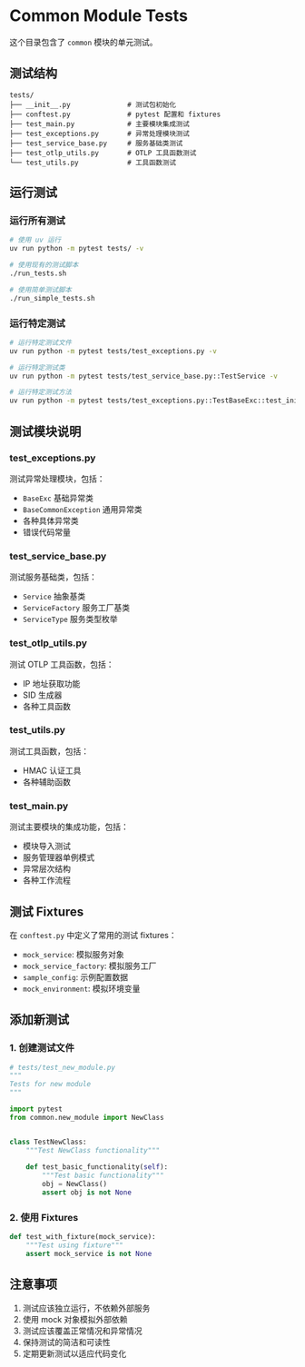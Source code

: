 # Common Module Tests

这个目录包含了 `common` 模块的单元测试。

## 测试结构

```
tests/
├── __init__.py              # 测试包初始化
├── conftest.py              # pytest 配置和 fixtures
├── test_main.py             # 主要模块集成测试
├── test_exceptions.py       # 异常处理模块测试
├── test_service_base.py     # 服务基础类测试
├── test_otlp_utils.py       # OTLP 工具函数测试
└── test_utils.py            # 工具函数测试
```

## 运行测试

### 运行所有测试

```bash
# 使用 uv 运行
uv run python -m pytest tests/ -v

# 使用现有的测试脚本
./run_tests.sh

# 使用简单测试脚本
./run_simple_tests.sh
```

### 运行特定测试

```bash
# 运行特定测试文件
uv run python -m pytest tests/test_exceptions.py -v

# 运行特定测试类
uv run python -m pytest tests/test_service_base.py::TestService -v

# 运行特定测试方法
uv run python -m pytest tests/test_exceptions.py::TestBaseExc::test_init_basic -v
```

## 测试模块说明

### test_exceptions.py
测试异常处理模块，包括：
- `BaseExc` 基础异常类
- `BaseCommonException` 通用异常类
- 各种具体异常类
- 错误代码常量

### test_service_base.py
测试服务基础类，包括：
- `Service` 抽象基类
- `ServiceFactory` 服务工厂基类
- `ServiceType` 服务类型枚举

### test_otlp_utils.py
测试 OTLP 工具函数，包括：
- IP 地址获取功能
- SID 生成器
- 各种工具函数

### test_utils.py
测试工具函数，包括：
- HMAC 认证工具
- 各种辅助函数

### test_main.py
测试主要模块的集成功能，包括：
- 模块导入测试
- 服务管理器单例模式
- 异常层次结构
- 各种工作流程

## 测试 Fixtures

在 `conftest.py` 中定义了常用的测试 fixtures：

- `mock_service`: 模拟服务对象
- `mock_service_factory`: 模拟服务工厂
- `sample_config`: 示例配置数据
- `mock_environment`: 模拟环境变量

## 添加新测试

### 1. 创建测试文件

```python
# tests/test_new_module.py
"""
Tests for new module
"""

import pytest
from common.new_module import NewClass


class TestNewClass:
    """Test NewClass functionality"""
    
    def test_basic_functionality(self):
        """Test basic functionality"""
        obj = NewClass()
        assert obj is not None
```

### 2. 使用 Fixtures

```python
def test_with_fixture(mock_service):
    """Test using fixture"""
    assert mock_service is not None
```

## 注意事项

1. 测试应该独立运行，不依赖外部服务
2. 使用 mock 对象模拟外部依赖
3. 测试应该覆盖正常情况和异常情况
4. 保持测试的简洁和可读性
5. 定期更新测试以适应代码变化